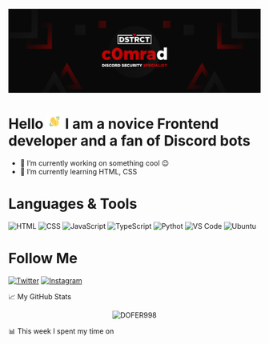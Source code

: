 ![Header](https://github.com/DOFER998/DOFER998/blob/main/assets/c0mrad.png)

 # Hello <img src="https://github.com/DOFER998/DOFER998/blob/main/assets/Wave.gif" height="30px" width="30px"> I am a novice Frontend developer and a fan of Discord bots
- 🔭  I’m currently working on something cool 😉
- 🌱  I’m currently learning HTML, CSS

# Languages & Tools
![HTML](https://img.shields.io/badge/-HTML-0a0c10?style=flat&logo=HTML5)
![CSS](https://img.shields.io/badge/-CSS-0a0c10?style=flat&logo=css3)
![JavaScript](https://img.shields.io/badge/-JavaScript-0a0c10?style=flat&logo=javascript)
![TypeScript](https://img.shields.io/badge/-TypeScript-0a0c10?style=flat&logo=typescript)
![Pythot](https://img.shields.io/badge/-Python-0a0c10?style=flat&logo=python)
![VS Code](https://img.shields.io/badge/-VScode-0a0c10?style=flat&logo=VisualStudioCode&logoColor=2d9eea)
![Ubuntu](https://img.shields.io/badge/-Ubuntu-0a0c10?style=flat&logo=Ubuntu)

# Follow Me
[![Twitter](https://img.shields.io/twitter/follow/C0mradEth?color=0a0c10&style=flat&logo=twitter)](https://twitter.com/C0mradEth)
[![Instagram](https://img.shields.io/badge/-Instagram-0a0c10?style=flat&logo=Instagram)](https://www.instagram.com/c0mrade.eth/)

📈 My GitHub Stats

<p align="center"> <img src="https://github-readme-stats.vercel.app/api?username=DOFER998&show_icons=true&theme=dark" alt="DOFER998" />

📊  This week I spent my time on

<!--START_SECTION:waka-->
<!--END_SECTION:waka-->
